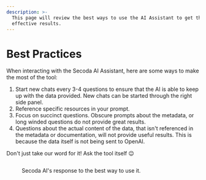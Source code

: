 ```yaml
---
description: >-
  This page will review the best ways to use the AI Assistant to get the most
  effective results.
---
```


# Best Practices

When interacting with the Secoda AI Assistant, here are some ways to make the most of the tool:

1. Start new chats every 3-4 questions to ensure that the AI is able to keep up with the data provided. New chats can be started through the right side panel.
2. Reference specific resources in your prompt.&#x20;
3. Focus on succinct questions. Obscure prompts about the metadata, or long winded questions do not provide great results.
4. Questions about the actual content of the data, that isn't referenced in the metadata or documentation, will not provide useful results. This is because the data itself is not being sent to OpenAI.

Don't just take our word for it! Ask the tool itself :wink:

<figure><img src="https://secoda-public-media-assets.s3.amazonaws.com/Screenshot 2023-04-26 at 3.21.49 PM.png" alt=""><figcaption><p>Secoda AI's response to the best way to use it.</p></figcaption></figure>

